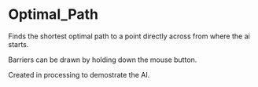 # Optimal_Path
Finds the shortest optimal path to a point directly across from where the ai starts.

Barriers can be drawn by holding down the mouse button.

Created in processing to demostrate the AI.
